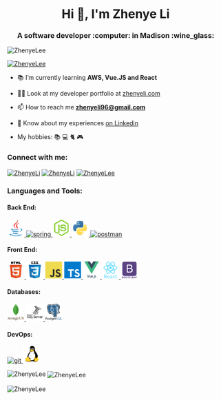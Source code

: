 <h1 align="center">Hi 👋, I'm Zhenye Li</h1>
<h3 align="center">A  software developer :computer: in Madison :wine_glass:</h3>


<p align="left"> 
  <img src="https://komarev.com/ghpvc/?username=ZhenyeLee&label=Profile%20views&color=0e75b6&style=flat" alt="ZhenyeLee" />
</p>


<p align="left"> <a href="https://github.com/ryo-ma/github-profile-trophy"><img src="https://github-profile-trophy.vercel.app/?username=ZhenyeLee" alt="ZhenyeLee" /></a> </p>

- :books: I’m currently learning **AWS, Vue.JS and React**

- 👨‍💻 Look at my developer portfolio at <a href="https://zhenyelee.github.io/PersonalWebsite/" target="_blank">zhenyeli.com</a>

- 📫 How to reach me **zhenyeli96@gmail.com**
- 📄 Know about my experiences <a href="https://www.linkedin.com/in/zhenyeli/">on Linkedin</a>

- My hobbies: :books: :computer: :cat2: :video_game:

<h3 align="left">Connect with me:</h3>
<p align="left">
<a href="https://www.linkedin.com/in/zhenyeli/" target="blank"><img align="center" src="https://cdn.jsdelivr.net/npm/simple-icons@3.0.1/icons/linkedin.svg" alt="ZhenyeLi" height="30" width="40" /></a>
<a href="https://stackoverflow.com/users/ZhenyeLi" target="blank"><img align="center" src="https://cdn.jsdelivr.net/npm/simple-icons@3.0.1/icons/stackoverflow.svg" alt="ZhenyeLi" height="30" width="40" /></a>
  <a href="https://github.com/ZhenyeLee" target="blank"><img align="center" src="https://cdn.jsdelivr.net/npm/simple-icons@3.0.1/icons/github.svg" alt="ZhenyeLee" height="30" width="40" /></a>
</p>

<h3 align="left">Languages and Tools:</h3>
<h4 align="left">Back End:</h4>
  <p align="left">
    <a href="https://www.java.com" target="_blank"> <img src="https://raw.githubusercontent.com/devicons/devicon/master/icons/java/java-original.svg" alt="java" width="40" height="40"/> </a>
    <a href="https://spring.io/" target="_blank"> <img src="https://www.vectorlogo.zone/logos/springio/springio-icon.svg" alt="spring" width="40" height="40"/> </a>
    <a href="https://nodejs.org" target="_blank"> <img src="https://raw.githubusercontent.com/devicons/devicon/master/icons/nodejs/nodejs-original.svg" alt="nodejs" width="40" height="40"/> </a>
    <a href="https://www.python.org" target="_blank"> <img src="https://raw.githubusercontent.com/devicons/devicon/master/icons/python/python-original.svg" alt="python" width="40" height="40"/> </a>
   <a href="https://postman.com" target="_blank"> <img src="https://www.vectorlogo.zone/logos/getpostman/getpostman-icon.svg" alt="postman" width="40" height="40"/> </a>

<h4 align="left">Front End:</h4>
  <p align="left">
    <a href="https://www.w3.org/html/" target="_blank"> <img src="https://raw.githubusercontent.com/devicons/devicon/master/icons/html5/html5-original-wordmark.svg" alt="html5" width="40" height="40"/> </a>  
  <a href="https://www.w3schools.com/css/" target="_blank"> <img src="https://raw.githubusercontent.com/devicons/devicon/master/icons/css3/css3-original-wordmark.svg" alt="css3" width="40" height="40"/> </a>
    <a href="https://developer.mozilla.org/en-US/docs/Web/JavaScript" target="_blank"> <img src="https://raw.githubusercontent.com/devicons/devicon/master/icons/javascript/javascript-original.svg" alt="javascript" width="40" height="40"/> </a>
    <a href="https://www.typescriptlang.org/" target="_blank"> <img src="https://raw.githubusercontent.com/devicons/devicon/master/icons/typescript/typescript-original.svg" alt="typescript" width="40" height="40"/> </a>
    <a href="https://vuejs.org/" target="_blank"> <img src="https://raw.githubusercontent.com/devicons/devicon/master/icons/vuejs/vuejs-original-wordmark.svg" alt="vuejs" width="40" height="40"/> </a>
      <a href="https://reactjs.org/" target="_blank"> <img src="https://raw.githubusercontent.com/devicons/devicon/master/icons/react/react-original-wordmark.svg" alt="react" width="40" height="40"/> </a>
    <a href="https://getbootstrap.com" target="_blank"> <img src="https://raw.githubusercontent.com/devicons/devicon/master/icons/bootstrap/bootstrap-plain-wordmark.svg" alt="bootstrap" width="40" height="40"/> </a>

  </p>
  
  
<h4 align="left">Databases:</h4>
  <p align="left">
    <a href="https://www.mongodb.com/" target="_blank"> <img src="https://raw.githubusercontent.com/devicons/devicon/master/icons/mongodb/mongodb-original-wordmark.svg" alt="mongodb" width="40" height="40"/> </a>
  <a href="https://www.microsoft.com/en-us/sql-server/sql-server-2019" target="_blank"> <img src="https://github.com/devicons/devicon/blob/master/icons/microsoftsqlserver/microsoftsqlserver-plain-wordmark.svg" alt="mssql" width="40" height="40"/> </a>
  <a href="https://www.postgresql.org" target="_blank"> <img src="https://raw.githubusercontent.com/devicons/devicon/master/icons/postgresql/postgresql-original-wordmark.svg" alt="postgresql" width="40" height="40"/> </a>
  </p>
  
  <h4 align="left">DevOps:</h4>
  <p align="left">
    <a href="https://git-scm.com/" target="_blank"> <img src="https://www.vectorlogo.zone/logos/git-scm/git-scm-icon.svg" alt="git" width="40" height="40"/> </a>
<a href="https://www.linux.org/" target="_blank"> <img src="https://raw.githubusercontent.com/devicons/devicon/master/icons/linux/linux-original.svg" alt="linux" width="40" height="40"/> </a>
  </p>

<p><img align="left" src="https://github-readme-stats.vercel.app/api/top-langs?username=ZhenyeLee&show_icons=true&locale=en&layout=compact" alt="ZhenyeLee" /></p>

<p>&nbsp;<img align="center" src="https://github-readme-stats.vercel.app/api?username=ZhenyeLee&show_icons=true&locale=en" alt="ZhenyeLee" /></p>

<p><img align="center" src="https://github-readme-streak-stats.herokuapp.com/?user=ZhenyeLee&" alt="ZhenyeLee" /></p>
